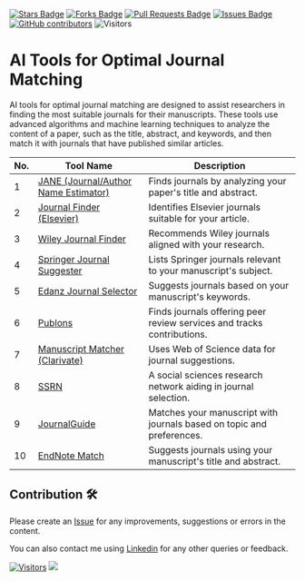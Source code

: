 <a href="https://github.com/drshahizan/SLR-FC/stargazers"><img src="https://img.shields.io/github/stars/drshahizan/SLR-FC" alt="Stars Badge"/></a>
<a href="https://github.com/drshahizan/SLR-FC/network/members"><img src="https://img.shields.io/github/forks/drshahizan/SLR-FC" alt="Forks Badge"/></a>
<a href="https://github.com/drshahizan/SLR-FC"><img src="https://img.shields.io/github/issues-pr/drshahizan/SLR-FC" alt="Pull Requests Badge"/></a>
<a href="https://github.com/drshahizan/SLR-FC/issues"><img src="https://img.shields.io/github/issues/drshahizan/SLR-FC" alt="Issues Badge"/></a>
<a href="https://github.com/drshahizan/SLR-FC/graphs/contributors"><img alt="GitHub contributors" src="https://img.shields.io/github/contributors/drshahizan/SLR-FC?color=2b9348"></a>
![Visitors](https://api.visitorbadge.io/api/visitors?path=https%3A%2F%2Fgithub.com%2Fdrshahizan%2FSLR-FC&labelColor=%23d9e3f0&countColor=%23697689&style=flat)

# AI Tools for Optimal Journal Matching

AI tools for optimal journal matching are designed to assist researchers in finding the most suitable journals for their manuscripts. These tools use advanced algorithms and machine learning techniques to analyze the content of a paper, such as the title, abstract, and keywords, and then match it with journals that have published similar articles.

| No. | Tool Name | Description |
| --- | --------- | ----------- |
| 1 | [JANE (Journal/Author Name Estimator)](https://jane.biosemantics.org/) | Finds journals by analyzing your paper's title and abstract. |
| 2 | [Journal Finder (Elsevier)](https://journalfinder.elsevier.com/) | Identifies Elsevier journals suitable for your article. |
| 3 | [Wiley Journal Finder](https://journalfinder.wiley.com/search?type=match) | Recommends Wiley journals aligned with your research. |
| 4 | [Springer Journal Suggester](https://journalsuggester.springer.com/) | Lists Springer journals relevant to your manuscript's subject. |
| 5 | [Edanz Journal Selector](https://www.edanz.com/journal-selector) | Suggests journals based on your manuscript's keywords. |
| 6 | [Publons](https://publons.com/) | Finds journals offering peer review services and tracks contributions. |
| 7 | [Manuscript Matcher (Clarivate)](https://mjl.clarivate.com/manuscript-matcher) | Uses Web of Science data for journal suggestions. |
| 8 | [SSRN](https://www.ssrn.com/index.cfm/en/) | A social sciences research network aiding in journal selection. |
| 9 | [JournalGuide](https://www.journalguide.com/) | Matches your manuscript with journals based on topic and preferences. |
| 10 | [EndNote Match](https://support.clarivate.com/Endnote/s/article/EndNote-Manuscript-Matcher?language=en_US) | Suggests journals using your manuscript's title and abstract. |

## Contribution 🛠️
Please create an [Issue](https://github.com/drshahizan/SLR-FC/issues) for any improvements, suggestions or errors in the content.

You can also contact me using [Linkedin](https://www.linkedin.com/in/drshahizan/) for any other queries or feedback.

[![Visitors](https://api.visitorbadge.io/api/visitors?path=https%3A%2F%2Fgithub.com%2Fdrshahizan&labelColor=%23697689&countColor=%23555555&style=plastic)](https://visitorbadge.io/status?path=https%3A%2F%2Fgithub.com%2Fdrshahizan)
![](https://hit.yhype.me/github/profile?user_id=81284918)




